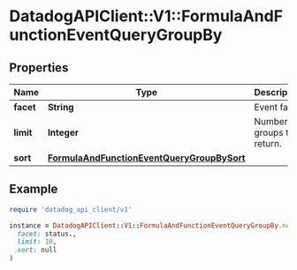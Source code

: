 # DatadogAPIClient::V1::FormulaAndFunctionEventQueryGroupBy

## Properties

| Name | Type | Description | Notes |
| ---- | ---- | ----------- | ----- |
| **facet** | **String** | Event facet. |  |
| **limit** | **Integer** | Number of groups to return. | [optional] |
| **sort** | [**FormulaAndFunctionEventQueryGroupBySort**](FormulaAndFunctionEventQueryGroupBySort.md) |  | [optional] |

## Example

```ruby
require 'datadog_api_client/v1'

instance = DatadogAPIClient::V1::FormulaAndFunctionEventQueryGroupBy.new(
  facet: status.,
  limit: 10,
  sort: null
)
```

